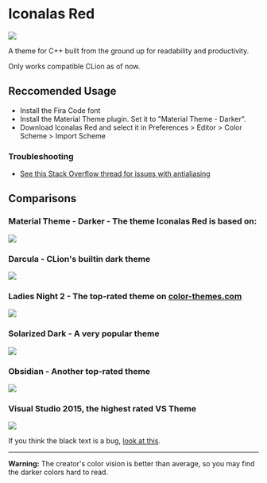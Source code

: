 # Iconalas Red
![](https://i.imgur.com/cH83ZlI.png)

A theme for C++ built from the ground up for readability and productivity.

Only works compatible CLion as of now. 

## Reccomended Usage
- Install the Fira Code font
- Install the Material Theme plugin. Set it to "Material Theme - Darker".
- Download Iconalas Red and select it in Preferences > Editor > Color Scheme > Import Scheme

### Troubleshooting
- [See this Stack Overflow thread for issues with antialiasing](https://superuser.com/questions/614960/how-to-fix-font-anti-aliasing-in-intellij-idea-when-using-high-dpi)

## Comparisons
### Material Theme - Darker - The theme Iconalas Red is based on:

![](https://i.imgur.com/jIta06L.png)
### Darcula - CLion's builtin dark theme

![](https://i.imgur.com/jo3JyIZ.png)

### Ladies Night 2 - The top-rated theme on [color-themes.com](http://color-themes.com)

![](https://i.imgur.com/IJOAxs9.png)

### Solarized Dark - A very popular theme

![](https://i.imgur.com/0liPBZy.png)

### Obsidian - Another top-rated theme

![](https://i.imgur.com/VtJnrnF.png)

### Visual Studio 2015, the highest rated VS Theme

![](https://i.imgur.com/1MyOFh8.png)

If you think the black text is a bug, [look at this](https://i.imgur.com/VtJnrnF.png).

---

**Warning:** The creator's color vision is better than average, so you may find the darker colors hard to read.

